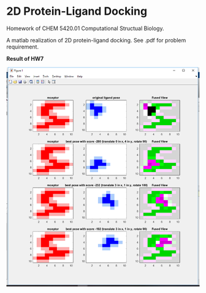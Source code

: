 # 2D Protein-Ligand Docking

Homework of CHEM 5420.01 Computational Structual Biology. 

A matlab realization of 2D protein-ligand docking. See .pdf for problem requirement.

**Result of HW7**

![result of hw7](https://github.com/LanceKnight/CHEM5420/blob/master/hw7/result.png "Result of HW7")

